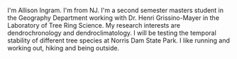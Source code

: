I'm Allison Ingram.  I'm from NJ.  I'm a second semester masters student in the Geography Department working with Dr. Henri Grissino-Mayer in the Laboratory of Tree Ring Science.  My research interests are dendrochronology and dendroclimatology.  I will be testing the temporal stability of different tree species at Norris Dam State Park.  I like running and working out, hiking and being outside.  
